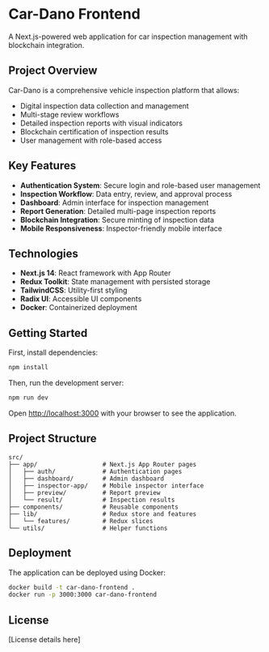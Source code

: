 # Car-Dano Frontend

A Next.js-powered web application for car inspection management with blockchain integration.

## Project Overview

Car-Dano is a comprehensive vehicle inspection platform that allows:

- Digital inspection data collection and management
- Multi-stage review workflows
- Detailed inspection reports with visual indicators
- Blockchain certification of inspection results
- User management with role-based access

## Key Features

- **Authentication System**: Secure login and role-based user management
- **Inspection Workflow**: Data entry, review, and approval process
- **Dashboard**: Admin interface for inspection management
- **Report Generation**: Detailed multi-page inspection reports
- **Blockchain Integration**: Secure minting of inspection data
- **Mobile Responsiveness**: Inspector-friendly mobile interface

## Technologies

- **Next.js 14**: React framework with App Router
- **Redux Toolkit**: State management with persisted storage
- **TailwindCSS**: Utility-first styling
- **Radix UI**: Accessible UI components
- **Docker**: Containerized deployment

## Getting Started

First, install dependencies:

```bash
npm install
```

Then, run the development server:

```bash
npm run dev
```

Open [http://localhost:3000](http://localhost:3000) with your browser to see the application.

## Project Structure

```
src/
├── app/                  # Next.js App Router pages
│   ├── auth/             # Authentication pages
│   ├── dashboard/        # Admin dashboard
│   ├── inspector-app/    # Mobile inspector interface
│   ├── preview/          # Report preview
│   └── result/           # Inspection results
├── components/           # Reusable components
├── lib/                  # Redux store and features
│   └── features/         # Redux slices
└── utils/                # Helper functions
```

## Deployment

The application can be deployed using Docker:

```bash
docker build -t car-dano-frontend .
docker run -p 3000:3000 car-dano-frontend
```

## License

[License details here]
